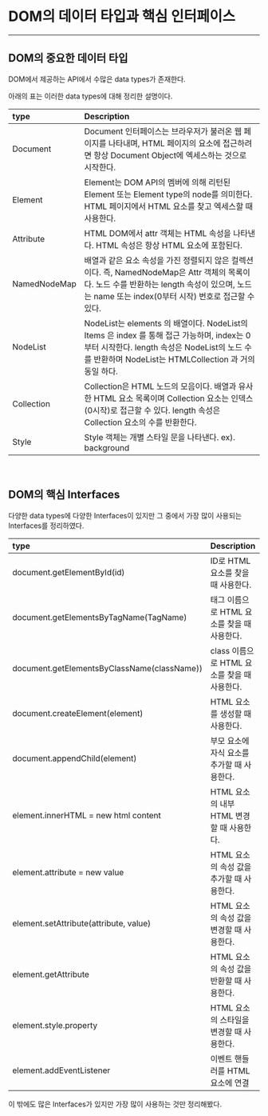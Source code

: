 # DOM의 데이터 타입과 핵심 인터페이스

*********************************


## DOM의 중요한 데이터 타입

DOM에서 제공하는 API에서 수많은 data types가 존재한다. 

아래의 표는 이러한 data types에 대해 정리한 설명이다.

| type | Description |   
| :------ |:--- |  
| Document | Document 인터페이스는 브라우저가 불러온 웹 페이지를 나타내며, HTML 페이지의 요소에 접근하려면 항상 Document Object에 엑세스하는 것으로 시작한다.|
| Element | Element는 DOM API의 멤버에 의해 리턴된 Element 또는 Element type의 node를 의미한다. HTML 페이지에서 HTML 요소를 찾고 엑세스할 때 사용한다. |
| Attribute | HTML DOM에서 attr 객체는 HTML 속성을 나타낸다. HTML 속성은 항상 HTML 요소에 포함된다.|
| NamedNodeMap | 배열과 같은 요소 속성을 가진 정렬되지 않은 컬렉션이다. 즉, NamedNodeMap은 Attr 객체의 목록이다. 노드 수를 반환하는 length 속성이 있으며, 노드는 name 또는 index(0부터 시작) 번호로 접근할 수 있다.|  
| NodeList | NodeList는 elements 의 배열이다. NodeList의 Items 은 index 를 통해 접근 가능하며, index는 0부터 시작한다. length 속성은 NodeList의 노드 수를 반환하며 NodeList는 HTMLCollection 과 거의 동일 하다.|
| Collection | Collection은 HTML 노드의 모음이다. 배열과 유사한 HTML 요소 목록이며 Collection 요소는 인덱스(0시작)로 접근할 수 있다. length 속성은 Collection 요소의 수를 반환한다.|
| Style | Style 객체는 개별 스타일 문을 나타낸다. ex). background|

<br>

## DOM의 핵심 Interfaces

다양한 data types에 다양한 Interfaces이 있지만 그 중에서 가장 많이 사용되는 Interfaces를 정리하였다.


| type | Description |   
| :------ |:--- |  
| document.getElementById(id) | ID로 HTML 요소를 찾을 때 사용한다.|
| document.getElementsByTagName(TagName) | 태그 이름으로 HTML 요소를 찾을 때 사용한다.|
| document.getElementsByClassName(className)) | class 이름으로 HTML 요소를 찾을 때 사용한다.|
| document.createElement(element) | HTML 요소를 생성할 때 사용한다.|
| document.appendChild(element) | 부모 요소에 자식 요소를 추가할 때 사용한다.|
| element.innerHTML = new html content | HTML 요소의 내부 HTML 변경할 때 사용한다.|
| element.attribute = new value | HTML 요소의 속성 값을 추가할 때 사용한다.|
| element.setAttribute(attribute, value) | HTML 요소의 속성 값을 변경할 때 사용한다.|
| element.getAttribute | HTML 요소의 속성 값을 반환할 때 사용한다.|
| element.style.property | HTML 요소의 스타일을 변경할 때 사용한다.|
| element.addEventListener | 이벤트 핸들러를 HTML 요소에 연결|

이 밖에도 많은 Interfaces가 있지만 가장 많이 사용하는 것만 정리해봤다.
